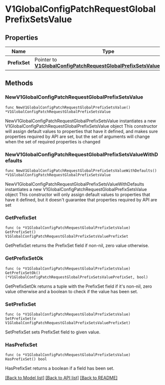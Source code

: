 # V1GlobalConfigPatchRequestGlobalPrefixSetsValue

## Properties

Name | Type | Description | Notes
------------ | ------------- | ------------- | -------------
**PrefixSet** | Pointer to [**V1GlobalConfigPatchRequestGlobalPrefixSetsValuePrefixSet**](V1GlobalConfigPatchRequestGlobalPrefixSetsValuePrefixSet.md) |  | [optional] 

## Methods

### NewV1GlobalConfigPatchRequestGlobalPrefixSetsValue

`func NewV1GlobalConfigPatchRequestGlobalPrefixSetsValue() *V1GlobalConfigPatchRequestGlobalPrefixSetsValue`

NewV1GlobalConfigPatchRequestGlobalPrefixSetsValue instantiates a new V1GlobalConfigPatchRequestGlobalPrefixSetsValue object
This constructor will assign default values to properties that have it defined,
and makes sure properties required by API are set, but the set of arguments
will change when the set of required properties is changed

### NewV1GlobalConfigPatchRequestGlobalPrefixSetsValueWithDefaults

`func NewV1GlobalConfigPatchRequestGlobalPrefixSetsValueWithDefaults() *V1GlobalConfigPatchRequestGlobalPrefixSetsValue`

NewV1GlobalConfigPatchRequestGlobalPrefixSetsValueWithDefaults instantiates a new V1GlobalConfigPatchRequestGlobalPrefixSetsValue object
This constructor will only assign default values to properties that have it defined,
but it doesn't guarantee that properties required by API are set

### GetPrefixSet

`func (o *V1GlobalConfigPatchRequestGlobalPrefixSetsValue) GetPrefixSet() V1GlobalConfigPatchRequestGlobalPrefixSetsValuePrefixSet`

GetPrefixSet returns the PrefixSet field if non-nil, zero value otherwise.

### GetPrefixSetOk

`func (o *V1GlobalConfigPatchRequestGlobalPrefixSetsValue) GetPrefixSetOk() (*V1GlobalConfigPatchRequestGlobalPrefixSetsValuePrefixSet, bool)`

GetPrefixSetOk returns a tuple with the PrefixSet field if it's non-nil, zero value otherwise
and a boolean to check if the value has been set.

### SetPrefixSet

`func (o *V1GlobalConfigPatchRequestGlobalPrefixSetsValue) SetPrefixSet(v V1GlobalConfigPatchRequestGlobalPrefixSetsValuePrefixSet)`

SetPrefixSet sets PrefixSet field to given value.

### HasPrefixSet

`func (o *V1GlobalConfigPatchRequestGlobalPrefixSetsValue) HasPrefixSet() bool`

HasPrefixSet returns a boolean if a field has been set.


[[Back to Model list]](../README.md#documentation-for-models) [[Back to API list]](../README.md#documentation-for-api-endpoints) [[Back to README]](../README.md)


